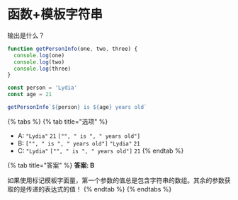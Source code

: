 # 函数+模板字符串

输出是什么？

```javascript
function getPersonInfo(one, two, three) {
  console.log(one)
  console.log(two)
  console.log(three)
}

const person = 'Lydia'
const age = 21

getPersonInfo`${person} is ${age} years old`
```

{% tabs %}
{% tab title="选项" %}
* A: `"Lydia"` `21` `["", " is ", " years old"]`
* B: `["", " is ", " years old"]` `"Lydia"` `21`
* C: `"Lydia"` `["", " is ", " years old"]` `21`
{% endtab %}

{% tab title="答案" %}
**答案: B**

如果使用标记模板字面量，第一个参数的值总是包含字符串的数组。其余的参数获取的是传递的表达式的值！
{% endtab %}
{% endtabs %}

